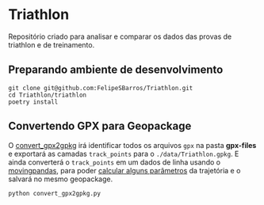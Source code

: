 # Triathlon

Repositório criado para analisar e comparar os dados das provas de triathlon e de treinamento.


## Preparando ambiente de desenvolvimento

```commandline
git clone git@github.com:FelipeSBarros/Triathlon.git
cd Triathlon/triathlon
poetry install
```

## Convertendo GPX para Geopackage

O [convert_gpx2gpkg](./convert_gpx2gpkg.py) irá identificar todos os arquivos `gpx` na pasta **gpx-files** e exportará as camadas `track_points` para o `./data/Triathlon.gpkg`. E ainda converterá o `track_points` em um dados de linha usando o [movingpandas](https://movingpandas.readthedocs.io/en/main/), para poder [calcular alguns parâmetros](convert_gpx2gpkg.py#L55) da trajetória e o salvará no mesmo geopackage.
```commandline
python convert_gpx2gpkg.py
```
